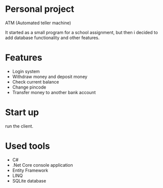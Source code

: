 # Personal project 
ATM (Automated teller machine)

It started as a small program for a school assignment, but then i decided to add database functionality and other features.

# Features
- Login system
- Withdraw money and deposit money
- Check current balance
- Change pincode
- Transfer money to another bank account

# Start up 
run the client.

# Used tools
- C#
- .Net Core console application
- Entity Framework
- LINQ
- SQLite database
